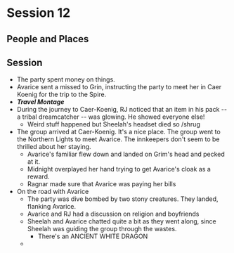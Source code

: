 
# Session 12
## People and Places
## Session
* The party spent money on things.	
* Avarice sent a missed to Grin, instructing the party to meet her in Caer Koenig for the trip to the Spire.
* ***Travel Montage***
* During the journey to Caer-Koenig, RJ noticed that an item in his pack -- a tribal dreamcatcher -- was glowing. He showed everyone else!
	* Weird stuff happened but Sheelah's headset died so /shrug
* The group arrived at Caer-Koenig. It's a nice place. The group went to the Northern Lights to meet Avarice. The innkeepers don't seem to be thrilled about her staying.
	* Avarice's familiar flew down and landed on Grim's head and pecked at it.
	* Midnight overplayed her hand trying to get Avarice's cloak as a reward.
	* Ragnar made sure that Avarice was paying her bills
* On the road with Avarice
	* The party was dive bombed by two stony creatures. They landed, flanking Avarice.
	* Avarice and RJ had a discussion on religion and boyfriends
	* Sheelah and Avarice chatted quite a bit as they went along, since Sheelah was guiding the group through the wastes.
		* There's an ANCIENT WHITE DRAGON
	* 
<!--stackedit_data:
eyJoaXN0b3J5IjpbLTE2NTI3NTQ5NTYsLTEwMDMxNzUxMTgsLT
E0NTQ5OTIzMzQsLTMyODg2Nzg4MCwxODM0MzIyNzIsMTQxMzkx
MDk4OCwtNDM5NzY4MTIyLC04MzgwNjk2NjYsMTE2OTQwNTM3Nl
19
-->